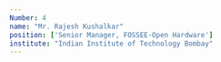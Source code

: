```yaml
---
Number: 4
name: "Mr. Rajesh Kushalkar"
position: ['Senior Manager, FOSSEE-Open Hardware']
institute: "Indian Institute of Technology Bombay"
---
```

